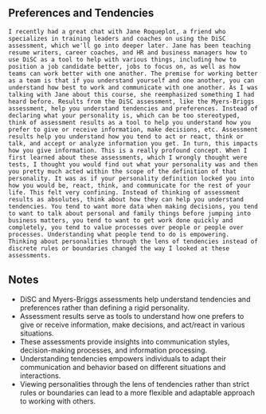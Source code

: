 ## Preferences and Tendencies
```
I recently had a great chat with Jane Roqueplot, a friend who specializes in training leaders and coaches on using the DiSC assessment, which we'll go into deeper later. Jane has been teaching resume writers, career coaches, and HR and business managers how to use DiSC as a tool to help with various things, including how to position a job candidate better, jobs to focus on, as well as how teams can work better with one another. The premise for working better as a team is that if you understand yourself and one another, you can understand how best to work and communicate with one another. As I was talking with Jane about this course, she reemphasized something I had heard before. Results from the DiSC assessment, like the Myers‑Briggs assessment, help you understand tendencies and preferences. Instead of declaring what your personality is, which can be too stereotyped, think of assessment results as a tool to help you understand how you prefer to give or receive information, make decisions, etc. Assessment results help you understand how you tend to act or react, think or talk, and accept or analyze information you get. In turn, this impacts how you give information. This is a really profound concept. When I first learned about these assessments, which I wrongly thought were tests, I thought you would find out what your personality was and then you pretty much acted within the scope of the definition of that personality. It was as if your personality definition locked you into how you would be, react, think, and communicate for the rest of your life. This felt very confining. Instead of thinking of assessment results as absolutes, think about how they can help you understand tendencies. You tend to want more data when making decisions, you tend to want to talk about personal and family things before jumping into business matters, you tend to want to get work done quickly and completely, you tend to value processes over people or people over processes. Understanding what people tend to do is empowering. Thinking about personalities through the lens of tendencies instead of discrete rules or boundaries changed the way I looked at these assessments.
```

## Notes
- DiSC and Myers-Briggs assessments help understand tendencies and preferences rather than defining a rigid personality.
- Assessment results serve as tools to understand how one prefers to give or receive information, make decisions, and act/react in various situations.
- These assessments provide insights into communication styles, decision-making processes, and information processing.
- Understanding tendencies empowers individuals to adapt their communication and behavior based on different situations and interactions.
- Viewing personalities through the lens of tendencies rather than strict rules or boundaries can lead to a more flexible and adaptable approach to working with others.